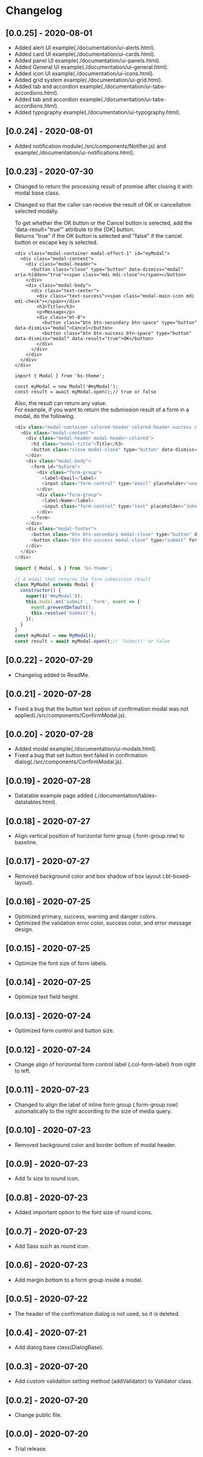 # Changelog

## [0.0.25] - 2020-08-01

- Added alert UI example(./documentation/ui-alerts.html).
- Added card UI example(./documentation/ui-cards.html).
- Added panel UI example(./documentation/ui-panels.html).
- Added General UI example(./documentation/ui-general.html).
- Added icon UI example(./documentation/ui-icons.html).
- Added grid system example(./documentation/ui-grid.html).
- Added tab and accordion example(./documentation/ui-tabs-accordions.html).
- Added tab and accordion example(./documentation/ui-tabs-accordions.html).
- Added typography example(./documentation/ui-typography.html).

## [0.0.24] - 2020-08-01

- Added notification module(./src/components/Notifier.js) and example(./documentation/ui-notifications.html).

## [0.0.23] - 2020-07-30

- Changed to return the processing result of promise after closing it with modal base class.  
- Changed so that the caller can receive the result of OK or cancellation selected modally.
    
    To get whether the OK button or the Cancel button is selected, add the 'data-result="true"' attribute to the [OK] button.  
    Returns "true" if the OK button is selected and "false" if the cancel button or escape key is selected.  

    ```JS
    <div class="modal-container modal-effect-1" id="myModal">
      <div class="modal-content">
        <div class="modal-header">
          <button class="close" type="button" data-dismiss="modal" aria-hidden="true"><span class="mdi mdi-close"></span></button>
        </div>
        <div class="modal-body">
          <div class="text-center">
            <div class="text-success"><span class="modal-main-icon mdi mdi-check"></span></div>
            <h3>Title</h3>
            <p>Message</p>
            <div class="mt-8">
              <button class="btn btn-secondary btn-space" type="button" data-dismiss="modal">Cancel</button>
              <button class="btn btn-success btn-space" type="button" data-dismiss="modal" data-result="true">OK</button>
            </div>
          </div>
        </div>
      </div>
    </div>

    import { Modal } from 'bs-theme';

    const myModal = new Modal('#myModal');
    const result = await myModal.open();// true or false
    ```

    Also, the result can return any value.  
    For example, if you want to return the submission result of a form in a modal, do the following.  

    ```js
    <div class="modal-container colored-header colored-header-success custom-width modal-effect-9" id="myModal">
      <div class="modal-content">
        <div class="modal-header modal-header-colored">
          <h3 class="modal-title">Title</h3>
          <button class="close modal-close" type="button" data-dismiss="modal" aria-hidden="true"><span class="mdi mdi-close"></span></button>
        </div>
        <div class="modal-body">
          <form id="myForm">
            <div class="form-group">
              <label>Email</label>
              <input class="form-control" type="email" placeholder="username@example.com">
            </div>
            <div class="form-group">
              <label>Name</label>
              <input class="form-control" type="text" placeholder="John Doe">
            </div>
          </form>
        </div>
        <div class="modal-footer">
          <button class="btn btn-secondary modal-close" type="button" data-dismiss="modal">Cancel</button>
          <button class="btn btn-success modal-close" type="submit" form="myForm">OK</button>
        </div>
      </div>
    </div>

    import { Modal, $ } from 'bs-theme';

    // A modal that returns the form submission result
    class MyModal extends Modal {
      constructor() {
        super($('#myModal'));
        this.modal.on('submit', 'form', event => {
          event.preventDefault();
          this.resolve('Submit!');
        });
      }
    }
    const myModal = new MyModal();
    const result = await myModal.open();// 'Submit!' or false
    ```

## [0.0.22] - 2020-07-29

- Changelog added to ReadMe.

## [0.0.21] - 2020-07-28

- Fixed a bug that the button text option of confirmation modal was not applied(./src/components/ConfirmModal.js).

## [0.0.20] - 2020-07-28

- Added modal example(./documentation/ui-modals.html).  
- Fixed a bug that set button text failed in confirmation dialog(./src/components/ConfirmModal.js).

## [0.0.19] - 2020-07-28

- Datatable example page added (./documentation/tables-datatables.html).

## [0.0.18] - 2020-07-27

- Align vertical position of horizontal form group (.form-group.row) to baseline.

## [0.0.17] - 2020-07-27

- Removed background color and box shadow of box layout (.bt-boxed-layout).

## [0.0.16] - 2020-07-25

- Optimized primary, success, warning and danger colors.  
- Optimized the validation error color, success color, and error message design.

## [0.0.15] - 2020-07-25

- Optimize the font size of form labels.

## [0.0.14] - 2020-07-25

- Optimize text field height.

## [0.0.13] - 2020-07-24

- Optimized form control and button size.

## [0.0.12] - 2020-07-24

- Change align of horizontal form control label (.col-form-label) from right to left.

## [0.0.11] - 2020-07-23

- Changed to align the label of inline form group (.form-group.row) automatically to the right according to the size of media query.

## [0.0.10] - 2020-07-23

- Removed background color and border bottom of modal header.

## [0.0.9] - 2020-07-23

- Add 1x size to round icon.

## [0.0.8] - 2020-07-23

- Added important option to the font size of round icons.

## [0.0.7] - 2020-07-23

- Add Sass such as round icon.

## [0.0.6] - 2020-07-23

- Add margin bottom to a form group inside a modal.

## [0.0.5] - 2020-07-22

- The header of the confirmation dialog is not used, so it is deleted.

## [0.0.4] - 2020-07-21

- Add dialog base class(DialogBase).

## [0.0.3] - 2020-07-20

- Add custom validation setting method (addValidator) to Validator class.

## [0.0.2] - 2020-07-20

- Change public file.

## [0.0.0] - 2020-07-20

- Trial release.
